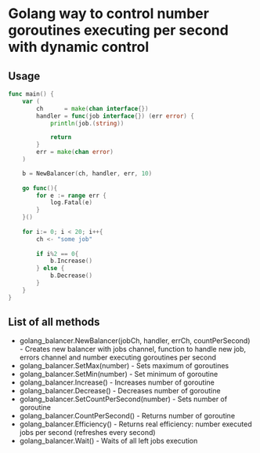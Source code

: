 # Golang way to control number goroutines executing per second with dynamic control

## Usage

```go
func main() {
	var (
		ch      = make(chan interface{})
		handler = func(job interface{}) (err error) {
			println(job.(string))

			return
		}
		err = make(chan error)
	)

	b = NewBalancer(ch, handler, err, 10)
	
	go func(){
		for e := range err {
		    log.Fatal(e)
		} 
	}()
	
	for i:= 0; i < 20; i++{
		ch <- "some job"
		
		if i%2 == 0{
			b.Increase()
		} else {
			b.Decrease()
		}
	}
}
```

## List of all methods

* golang_balancer.NewBalancer(jobCh, handler, errCh, countPerSecond) - Creates new balancer with jobs channel, function to handle new job, errors channel and number executing goroutines per second 
* golang_balancer.SetMax(number) - Sets maximum of goroutines 
* golang_balancer.SetMin(number) - Set minimum of goroutine
* golang_balancer.Increase() - Increases number of goroutine
* golang_balancer.Decrease() - Decreases number of goroutine
* golang_balancer.SetCountPerSecond(number) - Sets number of goroutine
* golang_balancer.CountPerSecond() - Returns number of goroutine
* golang_balancer.Efficiency() - Returns real efficiency: number executed jobs per second (refreshes every second)
* golang_balancer.Wait() - Waits of all left jobs execution